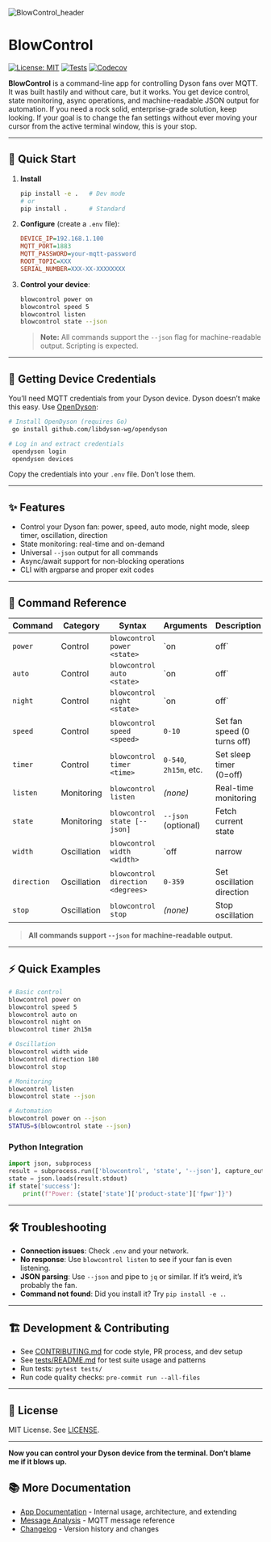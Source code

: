 ![BlowControl_header](https://github.com/user-attachments/assets/896eb720-cef3-4280-a1e2-e0b479af587c)

# BlowControl

[![License: MIT](https://img.shields.io/badge/License-MIT-yellow.svg)](https://opensource.org/licenses/MIT)
[![Tests](https://github.com/RoyalPineapple/blowcontrol/workflows/Tests%20and%20Code%20Quality/badge.svg)](https://github.com/RoyalPineapple/blowcontrol/actions)
[![Codecov](https://codecov.io/gh/RoyalPineapple/blowcontrol/branch/master/graph/badge.svg)](https://codecov.io/gh/RoyalPineapple/blowcontrol)

**BlowControl** is a command-line app for controlling Dyson fans over MQTT. It was built hastily and without care, but it works. You get device control, state monitoring, async operations, and machine-readable JSON output for automation. If you need a rock solid, enterprise-grade solution, keep looking. If your goal is to change the fan settings without ever moving your cursor from the active terminal window, this is your stop.

---

## 🚀 Quick Start

1. **Install**
   ```bash
   pip install -e .   # Dev mode
   # or
   pip install .      # Standard
   ```

2. **Configure** (create a `.env` file):
   ```ini
   DEVICE_IP=192.168.1.100
   MQTT_PORT=1883
   MQTT_PASSWORD=your-mqtt-password
   ROOT_TOPIC=XXX
   SERIAL_NUMBER=XXX-XX-XXXXXXXX
   ```

3. **Control your device**:
   ```bash
   blowcontrol power on
   blowcontrol speed 5
   blowcontrol listen
   blowcontrol state --json
   ```
   > **Note:** All commands support the `--json` flag for machine-readable output. Scripting is expected.

---

## 🔑 Getting Device Credentials

You’ll need MQTT credentials from your Dyson device. Dyson doesn’t make this easy. Use [OpenDyson](https://github.com/libdyson-wg/opendyson):

```bash
# Install OpenDyson (requires Go)
 go install github.com/libdyson-wg/opendyson

# Log in and extract credentials
 opendyson login
 opendyson devices
```

Copy the credentials into your `.env` file. Don’t lose them.

---

## ✨ Features

- Control your Dyson fan: power, speed, auto mode, night mode, sleep timer, oscillation, direction
- State monitoring: real-time and on-demand
- Universal `--json` output for all commands
- Async/await support for non-blocking operations
- CLI with argparse and proper exit codes

---

## 📖 Command Reference

| Command      | Category      | Syntax                                 | Arguments                | Description                        |
|--------------|--------------|----------------------------------------|--------------------------|------------------------------------|
| `power`      | Control       | `blowcontrol power <state>`            | `on|off`                 | Turn the fan ON or OFF             |
| `auto`       | Control       | `blowcontrol auto <state>`             | `on|off`                 | Enable/disable auto mode           |
| `night`      | Control       | `blowcontrol night <state>`            | `on|off`                 | Enable/disable night mode          |
| `speed`      | Control       | `blowcontrol speed <speed>`            | `0-10`                   | Set fan speed (0 turns off)        |
| `timer`      | Control       | `blowcontrol timer <time>`             | `0-540`, `2h15m`, etc.   | Set sleep timer (0=off)            |
| `listen`     | Monitoring    | `blowcontrol listen`                   | *(none)*                 | Real-time monitoring               |
| `state`      | Monitoring    | `blowcontrol state [--json]`           | `--json` (optional)      | Fetch current state                |
| `width`      | Oscillation   | `blowcontrol width <width>`            | `off|narrow|medium|wide|full` | Set oscillation width        |
| `direction`  | Oscillation   | `blowcontrol direction <degrees>`      | `0-359`                  | Set oscillation direction          |
| `stop`       | Oscillation   | `blowcontrol stop`                     | *(none)*                 | Stop oscillation                   |

> **All commands support `--json` for machine-readable output.**

---

## ⚡ Quick Examples

```bash
# Basic control
blowcontrol power on
blowcontrol speed 5
blowcontrol auto on
blowcontrol night on
blowcontrol timer 2h15m

# Oscillation
blowcontrol width wide
blowcontrol direction 180
blowcontrol stop

# Monitoring
blowcontrol listen
blowcontrol state --json

# Automation
blowcontrol power on --json
STATUS=$(blowcontrol state --json)
```

### Python Integration
```python
import json, subprocess
result = subprocess.run(['blowcontrol', 'state', '--json'], capture_output=True, text=True)
state = json.loads(result.stdout)
if state['success']:
    print(f"Power: {state['state']['product-state']['fpwr']}")
```

---

## 🛠️ Troubleshooting
- **Connection issues**: Check `.env` and your network.
- **No response**: Use `blowcontrol listen` to see if your fan is even listening.
- **JSON parsing**: Use `--json` and pipe to `jq` or similar. If it’s weird, it’s probably the fan.
- **Command not found**: Did you install it? Try `pip install -e .`.

---

## 🏗️ Development & Contributing
- See [CONTRIBUTING.md](CONTRIBUTING.md) for code style, PR process, and dev setup
- See [tests/README.md](tests/README.md) for test suite usage and patterns
- Run tests: `pytest tests/`
- Run code quality checks: `pre-commit run --all-files`

---

## 📄 License
MIT License. See [LICENSE](LICENSE).

---

**Now you can control your Dyson device from the terminal. Don’t blame me if it blows up.**

## 📚 More Documentation
- [App Documentation](./blowcontrol/README.md) - Internal usage, architecture, and extending
- [Message Analysis](./blowcontrol/commands/dyson_message_analysis.md) - MQTT message reference
- [Changelog](CHANGELOG.md) - Version history and changes
